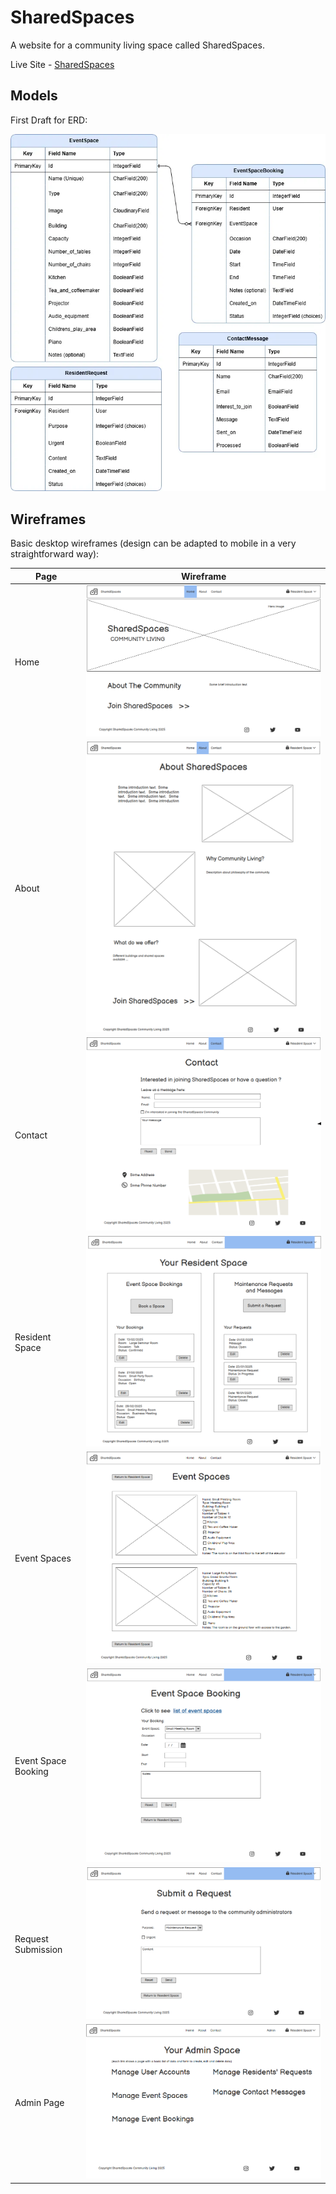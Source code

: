# SharedSpaces

A website for a community living space called SharedSpaces. 

Live Site - [SharedSpaces](https://shared-spaces-f588831ae867.herokuapp.com/)

## Models

First Draft for ERD:

![ERD](/documentation/diagrams/models.webp)

## Wireframes

Basic desktop wireframes (design can be adapted to mobile in a very straightforward way):

| Page | Wireframe |
|---|---|
| Home | ![Sreenshot](documentation/wireframes/home.png) |   
| About | ![Sreenshot](documentation/wireframes/about.png) |   
| Contact | ![Sreenshot](documentation/wireframes/contact.png) |
| Resident Space | ![Sreenshot](documentation/wireframes/resident_dashboard.png) |   
| Event Spaces | ![Sreenshot](documentation/wireframes/event_spaces.png) |   
| Event Space Booking | ![Sreenshot](documentation/wireframes/event_space_booking.png) |   
| Request Submission | ![Sreenshot](documentation/wireframes/request_submission.png) |   
| Admin Page | ![Sreenshot](documentation/wireframes/admin_page.png) |   
  